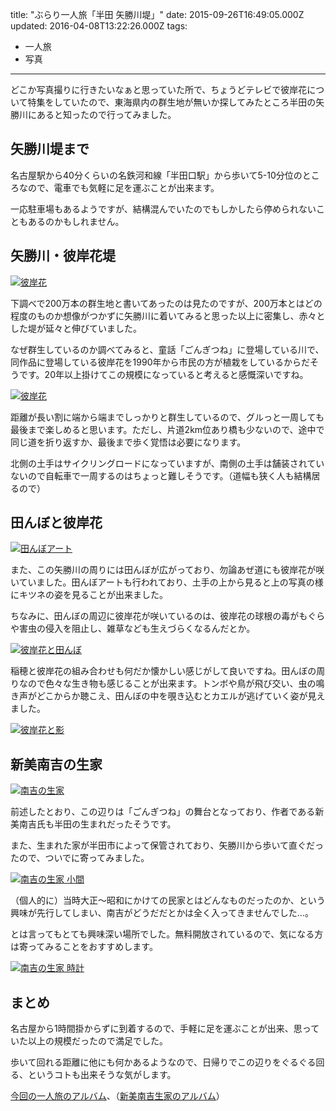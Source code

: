 title: "ぶらり一人旅「半田 矢勝川堤」"
date: 2015-09-26T16:49:05.000Z
updated: 2016-04-08T13:22:26.000Z
tags: 
  - 一人旅
  - 写真
---


どこか写真撮りに行きたいなぁと思っていた所で、ちょうどテレビで彼岸花について特集をしていたので、東海県内の群生地が無いか探してみたところ半田の矢勝川にあると知ったので行ってみました。


## 矢勝川堤まで

名古屋駅から40分くらいの名鉄河和線「半田口駅」から歩いて5-10分位のところなので、電車でも気軽に足を運ぶことが出来ます。

一応駐車場もあるようですが、結構混んでいたのでもしかしたら停められないこともあるのかもしれません。


## 矢勝川・彼岸花堤

[![彼岸花](https://farm1.staticflickr.com/589/21612525062_9918ab152b_b.jpg)](https://www.flickr.com/photos/sushat4692/21612525062/in/album-72157658541136100/ "彼岸花")<script async="" charset="utf-8" src="//embedr.flickr.com/assets/client-code.js"></script>

下調べで200万本の群生地と書いてあったのは見たのですが、200万本とはどの程度のものか想像がつかずに矢勝川に着いてみると思った以上に密集し、赤々とした堤が延々と伸びていました。

なぜ群生しているのか調べてみると、童話「ごんぎつね」に登場している川で、同作品に登場している彼岸花を1990年から市民の方が植栽をしているからだそうです。20年以上掛けてこの規模になっていると考えると感慨深いですね。

[![彼岸花](https://farm6.staticflickr.com/5652/21632877211_47b7bcfb9f_b.jpg)](https://www.flickr.com/photos/sushat4692/21632877211/in/album-72157658541136100/ "彼岸花")<script async="" charset="utf-8" src="//embedr.flickr.com/assets/client-code.js"></script>

距離が長い割に端から端までしっかりと群生しているので、グルっと一周しても最後まで楽しめると思います。ただし、片道2km位あり橋も少ないので、途中で同じ道を折り返すか、最後まで歩く覚悟は必要になります。

北側の土手はサイクリングロードになっていますが、南側の土手は舗装されていないので自転車で一周するのはちょっと難しそうです。（道幅も狭く人も結構居るので）


## 田んぼと彼岸花

[![田んぼアート](https://farm1.staticflickr.com/746/21632865631_d6c37ee7fb_b.jpg)](https://www.flickr.com/photos/sushat4692/21632865631/in/album-72157658541136100/ "田んぼアート")<script async="" charset="utf-8" src="//embedr.flickr.com/assets/client-code.js"></script>

また、この矢勝川の周りには田んぼが広がっており、勿論あぜ道にも彼岸花が咲いていました。田んぼアートも行われており、土手の上から見ると上の写真の様にキツネの姿を見ることが出来ました。

ちなみに、田んぼの周辺に彼岸花が咲いているのは、彼岸花の球根の毒がもぐらや害虫の侵入を阻止し、雑草なども生えづらくなるんだとか。

[![彼岸花と田んぼ](https://farm1.staticflickr.com/585/21436995909_d59fc2e86c_b.jpg)](https://www.flickr.com/photos/sushat4692/21436995909/in/album-72157658541136100/ "彼岸花と田んぼ")<script async="" charset="utf-8" src="//embedr.flickr.com/assets/client-code.js"></script>

稲穂と彼岸花の組み合わせも何だか懐かしい感じがして良いですね。田んぼの周りなので色々な生き物も感じることが出来ます。トンボや鳥が飛び交い、虫の鳴き声がどこからか聴こえ、田んぼの中を覗き込むとカエルが逃げていく姿が見えました。

[![彼岸花と影](https://farm1.staticflickr.com/771/21623998835_92e1e1a522_b.jpg)](https://www.flickr.com/photos/sushat4692/21623998835/in/album-72157658541136100/ "彼岸花と影")<script async="" charset="utf-8" src="//embedr.flickr.com/assets/client-code.js"></script>


## 新美南吉の生家

[![南吉の生家](https://farm1.staticflickr.com/578/21436988259_744d2b3d9c_b.jpg)](https://www.flickr.com/photos/sushat4692/21436988259/in/album-72157658541136070/ "南吉の生家")<script async="" charset="utf-8" src="//embedr.flickr.com/assets/client-code.js"></script>

前述したとおり、この辺りは「ごんぎつね」の舞台となっており、作者である新美南吉氏も半田の生まれだったそうです。

また、生まれた家が半田市によって保管されており、矢勝川から歩いて直ぐだったので、ついでに寄ってみました。

[![南吉の生家 小間](https://farm1.staticflickr.com/654/21632866591_3fdbd76a82_b.jpg)](https://www.flickr.com/photos/sushat4692/21632866591/in/album-72157658541136070/ "南吉の生家 小間")<script async="" charset="utf-8" src="//embedr.flickr.com/assets/client-code.js"></script>

（個人的に）当時大正〜昭和にかけての民家とはどんなものだったのか、という興味が先行してしまい、南吉がどうだだとかは全く入ってきませんでした…。

とは言ってもとても興味深い場所でした。無料開放されているので、気になる方は寄ってみることをおすすめします。

[![南吉の生家 時計](https://farm6.staticflickr.com/5719/21597738396_036c0b3847_b.jpg)](https://www.flickr.com/photos/sushat4692/21597738396/in/album-72157658541136070/ "南吉の生家 時計")<script async="" charset="utf-8" src="//embedr.flickr.com/assets/client-code.js"></script>


## まとめ

名古屋から1時間掛からずに到着するので、手軽に足を運ぶことが出来、思っていた以上の規模だったので満足でした。

歩いて回れる距離に他にも何かあるようなので、日帰りでこの辺りをぐるぐる回る、というコトも出来そうな気がします。

[今回の一人旅のアルバム](https://www.flickr.com/photos/sushat4692/albums/72157658541136100)、（[新美南吉生家のアルバム](https://www.flickr.com/photos/sushat4692/albums/72157658541136070)）


